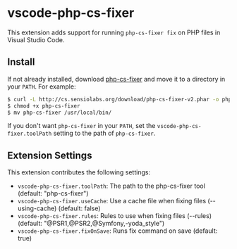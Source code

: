 # vscode-php-cs-fixer

This extension adds support for running `php-cs-fixer fix` on PHP files in Visual Studio Code.

## Install

If not already installed, download [php-cs-fixer](https://github.com/FriendsOfPHP/PHP-CS-Fixer) and move it to a directory in your `PATH`. For example:
```bash
$ curl -L http://cs.sensiolabs.org/download/php-cs-fixer-v2.phar -o php-cs-fixer
$ chmod +x php-cs-fixer
$ mv php-cs-fixer /usr/local/bin/
```

If you don't want `php-cs-fixer` in your `PATH`, set the `vscode-php-cs-fixer.toolPath` setting to the path of `php-cs-fixer`.

## Extension Settings

This extension contributes the following settings:

* `vscode-php-cs-fixer.toolPath`: The path to the php-cs-fixer tool (default: "php-cs-fixer")
* `vscode-php-cs-fixer.useCache`: Use a cache file when fixing files (--using-cache) (default: false)
* `vscode-php-cs-fixer.rules`: Rules to use when fixing files (--rules) (default: "@PSR1,@PSR2,@Symfony,-yoda_style")
* `vscode-php-cs-fixer.fixOnSave`: Runs fix command on save (default: true)
